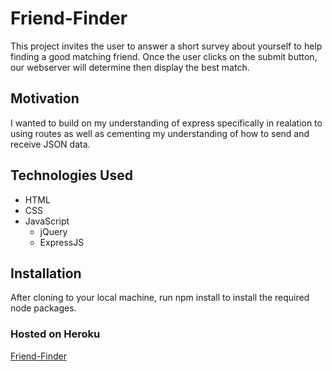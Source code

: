 # Friend-Finder

This project invites the user to answer a short survey about yourself to help finding a good matching friend. Once the user clicks on the submit button, our webserver will determine then display the best match.

## Motivation

I wanted to build on my understanding of express specifically in realation to using routes as well as cementing my understanding of how to send and receive JSON data.


## Technologies Used

* HTML
* CSS
* JavaScript
    * jQuery
    * ExpressJS

## Installation

After cloning to your local machine, run npm install to install the required node packages.

### Hosted on Heroku

[Friend-Finder](https://aqueous-atoll-65786.herokuapp.com/api/friends)